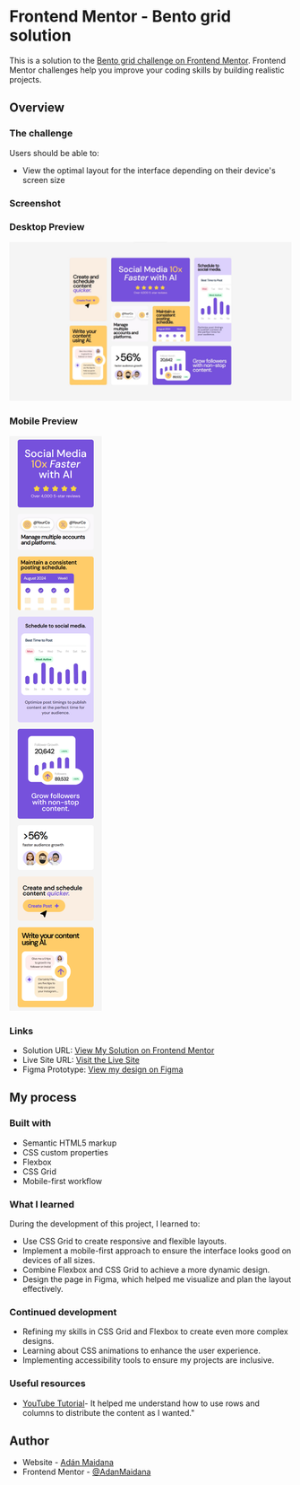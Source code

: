 # Frontend Mentor - Bento grid solution

This is a solution to the [Bento grid challenge on Frontend Mentor](https://www.frontendmentor.io/challenges/bento-grid-RMydElrlOj). Frontend Mentor challenges help you improve your coding skills by building realistic projects. 

## Overview

### The challenge

Users should be able to:

- View the optimal layout for the interface depending on their device's screen size

### Screenshot

### Desktop Preview
![](./assets/images/desktop-preview.jpg)

### Mobile Preview
![](./assets/images/mobile-preview.png)

### Links

- Solution URL: [View My Solution on Frontend Mentor](https://www.frontendmentor.io/solutions/responsive-landing-page-using-css-grid-THRVO1Z3S7)
- Live Site URL: [Visit the Live Site](https://adanmaidana.github.io/Frontend-Mentor-Bento-Grid/)
- Figma Prototype: [View my design on Figma](https://www.figma.com/design/4DK5hBLCKt2Y1J0HSOIIbA/Frontend-Mentor---Landing-Page-with-Bento-Grid?node-id=0-1&t=dnaSDa4AS9UesVWH-1)


## My process

### Built with

- Semantic HTML5 markup
- CSS custom properties
- Flexbox
- CSS Grid
- Mobile-first workflow

### What I learned

During the development of this project, I learned to:

* Use CSS Grid to create responsive and flexible layouts.
* Implement a mobile-first approach to ensure the interface looks good on devices of all sizes.
* Combine Flexbox and CSS Grid to achieve a more dynamic design.
* Design the page in Figma, which helped me visualize and plan the layout effectively.

### Continued development

* Refining my skills in CSS Grid and Flexbox to create even more complex designs.
* Learning about CSS animations to enhance the user experience.
* Implementing accessibility tools to ensure my projects are inclusive.

### Useful resources

- [YouTube Tutorial](https://www.youtube.com/watch?v=ZfZ7USaRZCc)- It helped me understand how to use rows and columns to distribute the content as I wanted."

## Author

- Website - [Adán Maidana](https://adanmaidana.github.io/Portfolio/)
- Frontend Mentor - [@AdanMaidana](https://www.frontendmentor.io/profile/AdanMaidana)

